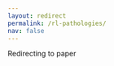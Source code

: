 ```yaml
---
layout: redirect
permalink: /rl-pathologies/
nav: false
---
```


Redirecting to paper

<meta http-equiv = "refresh" content = "0.1; url = https://arxiv.org/abs/2212.13936" />